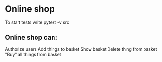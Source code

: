 # Online shop
To start tests write pytest -v src
## Online shop can:
Authorize users
Add things to basket
Show basket
Delete thing from basket
"Buy" all things from basket

